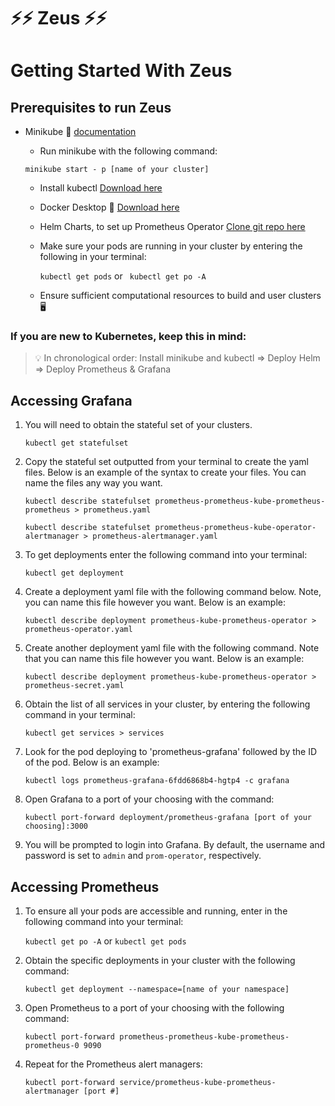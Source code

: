 # ⚡⚡ Zeus ⚡⚡

# Getting Started With Zeus
## Prerequisites to run Zeus
- Minikube 🧊 [documentation](https://minikube.sigs.k8s.io/docs/start/)
   - Run minikube with the following command: <br />

   ``` minikube start - p [name of your cluster] ``` <br />

   - Install kubectl [Download here](https://kubernetes.io/docs/tasks/tools/) <br />
   - Docker Desktop 🐋 [Download here](https://docs.docker.com/desktop/) <br />
   - Helm Charts, to set up Prometheus Operator [Clone git repo here](https://github.com/prometheus-community/helm-charts/tree/main/charts/kube-prometheus-stack) <br />
   - Make sure your pods are running in your cluster by entering the following
     in your terminal: <br />

     ``` kubectl get pods ``` or ``` kubectl get po -A```

   - Ensure sufficient computational resources to build and user clusters 🖥️ <br />

### If you are new to Kubernetes, keep this in mind: 
> 💡 In chronological order: Install minikube and kubectl ⇒ Deploy Helm ⇒
> Deploy Prometheus & Grafana

## Accessing Grafana 
1. You will need to obtain the stateful set of your clusters. <br />

   ``` kubectl get statefulset ```

2. Copy the stateful set outputted from your terminal to create the yaml files.
   Below is an example of the syntax to create your files. You can name the
   files any way you want. <br />

   ```kubectl describe statefulset prometheus-prometheus-kube-prometheus-prometheus > prometheus.yaml``` <br />

   ```kubectl describe statefulset prometheus-prometheus-kube-operator-alertmanager > prometheus-alertmanager.yaml```

3. To get deployments enter the following command into your terminal: <br />

   ```kubectl get deployment```

4. Create a deployment yaml file with the following command below. Note, you can
   name this file however you want. Below is an example: <br />

   ```kubectl describe deployment prometheus-kube-prometheus-operator > prometheus-operator.yaml```

5. Create another deployment yaml file with the following command. Note that you
   can name this file however you want. Below is an example: <br />

   ```kubectl describe deployment prometheus-kube-prometheus-operator > prometheus-secret.yaml```

6. Obtain the list of all services in your cluster, by entering the following
   command in your terminal: <br />

   ```kubectl get services > services```

7. Look for the pod deploying to 'prometheus-grafana' followed by the ID of the
   pod. Below is an example: <br />

   ```kubectl logs prometheus-grafana-6fdd6868b4-hgtp4 -c grafana```

8. Open Grafana to a port of your choosing with the command: <br />

   ```kubectl port-forward deployment/prometheus-grafana [port of your choosing]:3000```

9. You will be prompted to login into Grafana. By default, the username and
   password is set to ```admin``` and ```prom-operator```, respectively. <br />

## Accessing Prometheus
1. To ensure all your pods are accessible and running, enter in the following
   command into your terminal: <br />

   ```kubectl get po -A``` or ```kubectl get pods```

2. Obtain the specific deployments in your cluster with the following
   command: <br />

   ```kubectl get deployment --namespace=[name of your namespace]```

3. Open Prometheus to a port of your choosing with the following command: <br />

   ```kubectl port-forward prometheus-prometheus-kube-prometheus-prometheus-0 9090```

4. Repeat for the Prometheus alert managers: <br />

   ```kubectl port-forward service/prometheus-kube-prometheus-alertmanager [port #]```
